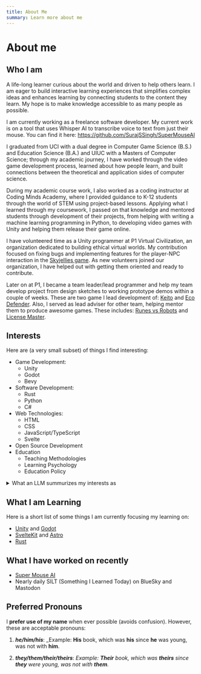 ```yaml
---
title: About Me
summary: Learn more about me
---
```


# About me

## Who I am

A life-long learner curious about the world and driven to help others learn. I
am eager to build interactive learning experiences that simplifies complex ideas
and enhances learning by connecting students to the content they learn. My hope
is to make knowledge accessible to as many people as possible.

I am currently working as a freelance software developer. My current work is on
a tool that uses Whisper AI to transcribe voice to text from just their mouse.
You can find it here: <https://github.com/SurajSSingh/SuperMouseAI>

I graduated from UCI with a dual degree in Computer Game Science (B.S.) and
Education Science (B.A.) and UIUC with a Masters of Computer Science; through my
academic journey, I have worked through the video game development process,
learned about how people learn, and built connections between the theoretical
and application sides of computer science.

During my academic course work, I also worked as a coding instructor at Coding
Minds Academy, where I provided guidance to K-12 students through the world of
STEM using project-based lessons. Applying what I learned through my coursework,
I passed on that knowledge and mentored students through development of their
projects, from helping with writing a machine learning programming in Python, to
developing video games with Unity and helping them release their game online.

I have volunteered time as a Unity programmer at P1 Virtual Civilization, an
organization dedicated to building ethical virtual worlds. My contribution
focused on fixing bugs and implementing features for the player-NPC interaction
in the [Skyjellies game](https://redeagle-p1.itch.io/skyjellies). As new
volunteers joined our organization, I have helped out with getting them oriented
and ready to contribute.

Later on at P1, I became a team leader/lead programmer and help my team develop
project from design sketches to working prototype demos within a couple of
weeks. These are two game I lead development of: [Keito](../project/keito) and
[Eco Defender](../project/eco-defender). Also, I served as lead adviser for
other team, helping mentor them to produce awesome games. These includes:
[Runes vs Robots](https://chiferito.itch.io/project-tower) and
[License Master](https://mugwanezamanzi.itch.io/license-master).

## Interests

Here are (a very small subset) of things I find interesting:

- Game Development:
  - Unity
  - Godot
  - Bevy
- Software Development:
  - Rust
  - Python
  - C#
- Web Technologies:
  - HTML
  - CSS
  - JavaScript/TypeScript
  - Svelte
- Open Source Development
- Education
  - Teaching Methodologies
  - Learning Psychology
  - Education Policy

<details>
<summary>
What an LLM summurizes my interests as
</summary>
I have a passion for game development and education, and exploring the dynamic
intersection where creativity meets learning. My curiosity is boundless, diving
deep into a wide array of subjects—from the intricacies of mathematics and
technology to the rich tapestry of art and history. I always strive to pick up
how others teach so that I may be better able to help others understand through
a variety of mediums. I am particularly drawn to the power of open source
technologies, which not only enrich my projects but also foster a sense of
community and innovation. This blend of interests driving me to create immersive
experiences that not only entertain but also educate.
</details>

## What I am Learning

Here is a short list of some things I am currently focusing my learning on:

- [Unity](https://unity.com) and [Godot](https://godotengine.org)
- [SvelteKit](https://svelte.dev/docs/kit/introduction) and
  [Astro](https://astro.build)
- [Rust](https://www.rust-lang.org)

## What I have worked on recently

- [Super Mouse AI](https://github.com/SurajSSingh/SuperMouseAI)
- Nearly daily SILT (Something I Learned Today) on BlueSky and Mastodon

## Preferred Pronouns

I **prefer use of my name** when ever possible (avoids confusion). However,
these are acceptable pronouns:

1. _**he/him/his**_: _Example: **His** book, which was **his** since **he** was
   young, was not with **him**.

2. _**they/them/their/theirs**_: _Example: **Their** book, which was **theirs**
   since **they** were young, was not with **them**._
